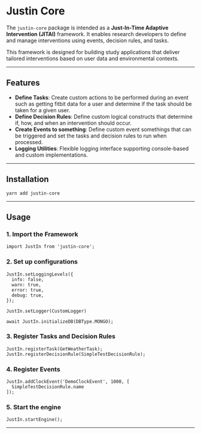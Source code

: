# Justin Core

The `justin-core` package is intended as a **Just-In-Time Adaptive Intervention (JITAI)** framework. It enables research developers to define and manage interventions using events, decision rules, and tasks.

This framework is designed for building study applications that deliver tailored interventions based on user data and environmental contexts.

---

## Features

- **Define Tasks**: Create custom actions to be performed during an event such as getting fitbit data for a user and determine if the task should be taken for a given user.
- **Define Decision Rules**: Define custom logical constructs that determine if, how, and when an intervention should occur.
- **Create Events to something**: Define custom event somethings that can be triggered and set the tasks and decision rules to run when processed.
- **Logging Utilities**: Flexible logging interface supporting console-based and custom implementations.

---

## Installation

```
yarn add justin-core
```

---

## Usage

### 1. Import the Framework

```
import JustIn from 'justin-core';
```

### 2. Set up configurations

```
JustIn.setLoggingLevels({
  info: false,
  warn: true,
  error: true,
  debug: true,
});

JustIn.setLogger(CustomLogger)

await JustIn.initializeDB(DBType.MONGO);
```

### 3. Register Tasks and Decision Rules

```
JustIn.registerTask(GetWeatherTask);
JustIn.registerDecisionRule(SimpleTestDecisionRule);
```

### 4. Register Events

```
JustIn.addClockEvent('DemoClockEvent', 1000, [
  SimpleTestDecisionRule.name
]);
```

### 5. Start the engine

```
JustIn.startEngine();
```
---
